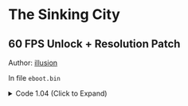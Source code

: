 # The Sinking City

## 60 FPS Unlock + Resolution Patch

Author: [illusion](https://github.com/illusion0001)

In file `eboot.bin`

<details>
<summary>Code 1.04 (Click to Expand)</summary>

```
0x2204E3A 48 E8 31 14 6D 00
0x2204706 E8 76 1B 6D 00
0x28D6270 CC 41 C7 04 8E 00 00 86 42 C4 C1 7A 10 04 8E EB 0D C7 44 21 04 55 55 85 41 C5 FA 10 61 04 C3

# Need to hardcode frametime to 16.67ms otherwise
# Dynamic res will lock to 33.33ms
# 00 00 86 42 # 67.0f
# 55 55 85 41 # 16.67f
```

</details>
